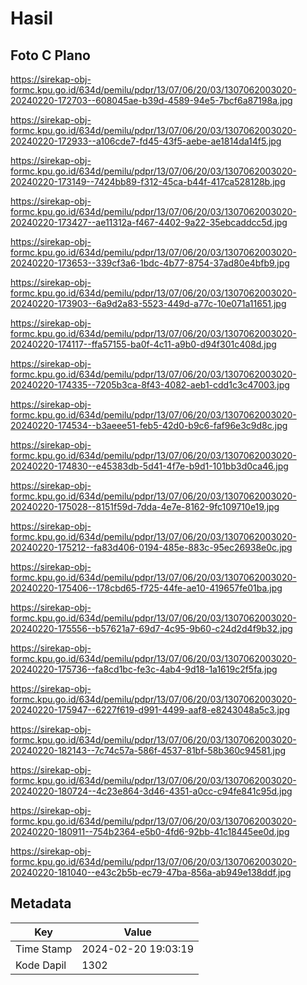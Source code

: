 # Hasil

## Foto C Plano

https://sirekap-obj-formc.kpu.go.id/634d/pemilu/pdpr/13/07/06/20/03/1307062003020-20240220-172703--608045ae-b39d-4589-94e5-7bcf6a87198a.jpg

https://sirekap-obj-formc.kpu.go.id/634d/pemilu/pdpr/13/07/06/20/03/1307062003020-20240220-172933--a106cde7-fd45-43f5-aebe-ae1814da14f5.jpg

https://sirekap-obj-formc.kpu.go.id/634d/pemilu/pdpr/13/07/06/20/03/1307062003020-20240220-173149--7424bb89-f312-45ca-b44f-417ca528128b.jpg

https://sirekap-obj-formc.kpu.go.id/634d/pemilu/pdpr/13/07/06/20/03/1307062003020-20240220-173427--ae11312a-f467-4402-9a22-35ebcaddcc5d.jpg

https://sirekap-obj-formc.kpu.go.id/634d/pemilu/pdpr/13/07/06/20/03/1307062003020-20240220-173653--339cf3a6-1bdc-4b77-8754-37ad80e4bfb9.jpg

https://sirekap-obj-formc.kpu.go.id/634d/pemilu/pdpr/13/07/06/20/03/1307062003020-20240220-173903--6a9d2a83-5523-449d-a77c-10e071a11651.jpg

https://sirekap-obj-formc.kpu.go.id/634d/pemilu/pdpr/13/07/06/20/03/1307062003020-20240220-174117--ffa57155-ba0f-4c11-a9b0-d94f301c408d.jpg

https://sirekap-obj-formc.kpu.go.id/634d/pemilu/pdpr/13/07/06/20/03/1307062003020-20240220-174335--7205b3ca-8f43-4082-aeb1-cdd1c3c47003.jpg

https://sirekap-obj-formc.kpu.go.id/634d/pemilu/pdpr/13/07/06/20/03/1307062003020-20240220-174534--b3aeee51-feb5-42d0-b9c6-faf96e3c9d8c.jpg

https://sirekap-obj-formc.kpu.go.id/634d/pemilu/pdpr/13/07/06/20/03/1307062003020-20240220-174830--e45383db-5d41-4f7e-b9d1-101bb3d0ca46.jpg

https://sirekap-obj-formc.kpu.go.id/634d/pemilu/pdpr/13/07/06/20/03/1307062003020-20240220-175028--8151f59d-7dda-4e7e-8162-9fc109710e19.jpg

https://sirekap-obj-formc.kpu.go.id/634d/pemilu/pdpr/13/07/06/20/03/1307062003020-20240220-175212--fa83d406-0194-485e-883c-95ec26938e0c.jpg

https://sirekap-obj-formc.kpu.go.id/634d/pemilu/pdpr/13/07/06/20/03/1307062003020-20240220-175406--178cbd65-f725-44fe-ae10-419657fe01ba.jpg

https://sirekap-obj-formc.kpu.go.id/634d/pemilu/pdpr/13/07/06/20/03/1307062003020-20240220-175556--b57621a7-69d7-4c95-9b60-c24d2d4f9b32.jpg

https://sirekap-obj-formc.kpu.go.id/634d/pemilu/pdpr/13/07/06/20/03/1307062003020-20240220-175736--fa8cd1bc-fe3c-4ab4-9d18-1a1619c2f5fa.jpg

https://sirekap-obj-formc.kpu.go.id/634d/pemilu/pdpr/13/07/06/20/03/1307062003020-20240220-175947--6227f619-d991-4499-aaf8-e8243048a5c3.jpg

https://sirekap-obj-formc.kpu.go.id/634d/pemilu/pdpr/13/07/06/20/03/1307062003020-20240220-182143--7c74c57a-586f-4537-81bf-58b360c94581.jpg

https://sirekap-obj-formc.kpu.go.id/634d/pemilu/pdpr/13/07/06/20/03/1307062003020-20240220-180724--4c23e864-3d46-4351-a0cc-c94fe841c95d.jpg

https://sirekap-obj-formc.kpu.go.id/634d/pemilu/pdpr/13/07/06/20/03/1307062003020-20240220-180911--754b2364-e5b0-4fd6-92bb-41c18445ee0d.jpg

https://sirekap-obj-formc.kpu.go.id/634d/pemilu/pdpr/13/07/06/20/03/1307062003020-20240220-181040--e43c2b5b-ec79-47ba-856a-ab949e138ddf.jpg


## Metadata

| Key        | Value               |
| ---------- | ------------------- |
| Time Stamp | 2024-02-20 19:03:19 |
| Kode Dapil | 1302                |



